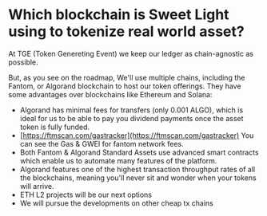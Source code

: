 # Which blockchain is Sweet Light using to tokenize real world asset?

At TGE (Token Genereting Event) we keep our ledger as chain-agnostic as possible.

But, as you see on the roadmap, We'll use multiple chains, including the Fantom, or Algorand blockchain to host our token offerings. They have some advantages over blockchains like Ethereum and Solana:

* Algorand has minimal fees for transfers (only 0.001 ALGO), which is ideal for us to be able to pay you dividend payments once the asset token is fully funded.
* [https://ftmscan.com/gastracker](https://ftmscan.com/gastracker) You can see the Gas & GWEI for fantom network fees.&#x20;
* Both Fantom & Algorand Standard Assets use advanced smart contracts which enable us to automate many features of the platform.
* Algorand features one of the highest transaction throughput rates of all the blockchains, meaning you'll never sit and wonder when your tokens will arrive.
* ETH L2 projects will be our next options
* We will pursue the developments on other cheap tx chains
